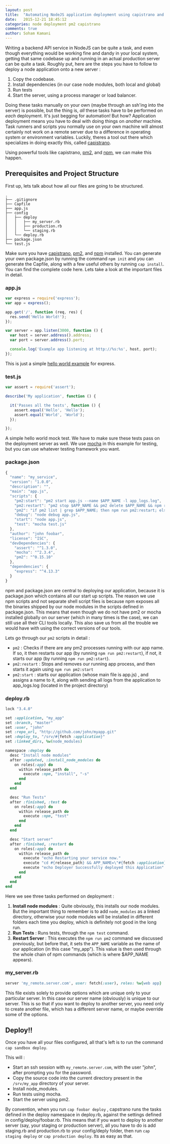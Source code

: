 ```yaml
---
layout: post
title:  "Automating NodeJS application deployment using capistrano and pm2"
date:   2015-12-21 18:45:12
categories: node deployment pm2 capistrano
comments: true
author: Soham Kamani
---
```


Writing a backend API service in NodeJS can be quite a task, and even though everything would be working fine and dandy in your local system, getting that same codebase up and running in an actual production server can be quite a task. Roughly put, here are the steps you have to follow to deploy a node application onto a new server :

1. Copy the codebase.
2. Install dependencies (in our case node modules, both local and global)
3. Run tests
4. Start the server, using a process manager or load balancer.

Doing these tasks manually on your own (maybe through an ssh'ing into the server) is possible, but the thing is, *all* these tasks have to be performed on *each* deployment. It's just begging for automation! But how? Application deployment means you have to deal with doing things on *another* machine. Task runners and scripts you normally use on your own machine will almost certainly not work on a remote server due to a difference in operating system or environment variables. Luckily, theres a tool out there which specializes in doing exactly this, called [capistrano](http://capistranorb.com/#).

Using powerful tools like capistrano, [pm2](https://github.com/Unitech/pm2), and [npm](https://www.npmjs.com/), we can make this happen.

## Prerequisites and Project Structure

First up, lets talk about how all our files are going to be structured.

```text
.
├── .gitignore
├── Capfile
├── app.js
├── config
│   ├── deploy
│   │   ├── my_server.rb
│   │   ├── production.rb
│   │   └── staging.rb
│   └── deploy.rb
├── package.json
└── test.js
```
Make sure you have [capistrano](http://capistranorb.com/#), [pm2](https://github.com/Unitech/pm2), and [npm](https://www.npmjs.com/) installed. You can generate your own package.json by running the command ```npm init``` and you can generate the Capfile, along with a few useful others by running ```cap install```.
You can find the complete code here.
Lets take a look at the important files in detail.

### app.js

```js
var express = require('express');
var app = express();

app.get('/', function (req, res) {
  res.send('Hello World!');
});

var server = app.listen(3000, function () {
  var host = server.address().address;
  var port = server.address().port;

  console.log('Example app listening at http://%s:%s', host, port);
});
```
This is just a simple [hello world example](http://expressjs.com/en/starter/hello-world.html) for express.

### test.js

```js
var assert = require('assert');

describe('My application', function () {

  it('Passes all the tests', function () {
    assert.equal('Hello', 'Hello');
    assert.equal('World', 'World');
  });

});
```
A simple hello world mock test. We have to make sure these tests pass on the deployment server as well. We use [mocha](https://mochajs.org/) in this example for testing, but you can use whatever testing framework you want.

### package.json

```js
{
  "name": "my_service",
  "version": "1.0.0",
  "description": "",
  "main": "app.js",
  "scripts": {
    "pm2:start": "pm2 start app.js --name $APP_NAME -l app_logs.log",
    "pm2:restart": "pm2 stop $APP_NAME && pm2 delete $APP_NAME && npm run pm2:start",
    "pm2": "if pm2 list | grep $APP_NAME; then npm run pm2:restart; else npm run pm2:start; fi",
    "debug": "node debug app.js",
    "start": "node app.js",
    "test": "mocha test.js"
  },
  "author": "john foobar",
  "license": "ISC",
  "devDependencies": {
    "assert": "^1.3.0",
    "mocha": "^2.3.4",
    "pm2": "^0.15.10"
  },
  "dependencies": {
    "express": "^4.13.3"
  }
}
```

npm and package.json are central to deploying our application, because it is package.json which contains all our start up scripts. The reason we use npm scripts and not separate shell script files is because npm exposes all the binaries shipped by our node modules in the scripts defined in package.json. This means that even though we do not have pm2 or mocha installed globally on our server (which in many times is the case), we can still use all their CLI tools locally. This also save us from all the trouble we would have with using the correct versions of our tools.

Lets go through our ```pm2``` scripts in detail :
- ```pm2``` : Checks if there are any pm2 processes running with our app name. If so, it then restarts our app (by running ```npm run pm2:restart```), if not, it starts our app (by running ```npm run pm2:start```).
-  ```pm2:restart``` : Stops and removes our running app process, and then starts it again using ```npm run pm2:start```
- ```pm2:start``` : starts our application (whose main file is app.js) , and assigns a name to it, along with sending all logs from the application to app_logs.log (located in the project directory)

### deploy.rb

```ruby
lock "3.4.0"

set :application, "my_app"
set :branch, "master"
set :user, "john"
set :repo_url, "http://github.com/john/myapp.git"
set :deploy_to, "/srv/#{fetch :application}"
set :linked_dirs, %w(node_modules)

namespace :deploy do
  desc "Install node modules"
  after :updated, :install_node_modules do
    on roles(:app) do
      within release_path do
        execute :npm, "install", "-s"
      end
    end
  end

  desc "Run Tests"
  after :finished, :test do
    on roles(:app) do
      within release_path do
        execute :npm, "test"
      end
    end
  end

  desc "Start server"
  after :finished, :restart do
    on roles(:app) do
      within release_path do
        execute "echo Restarting your service now."
        execute "cd #{release_path} && APP_NAME=\"#{fetch :application}\" npm run pm2"
        execute "echo Deployer Successfully deployed this Application"
      end
    end
  end
end
```

Here we see three tasks performed on deployment : 
1. **Install node modules** : Quite obviously, this installs our node modules. But the important thing to remember is to add ```node_modules``` as a linked directory, otherwise your node modules will be installed in different folders each time you deploy, which is definitely not good in the long run.  
2. **Run Tests** : Runs tests, through the ```npm test``` command.  
3. **Restart Server** : This executes the ```npm run pm2``` command we discussed previously, but before that, it sets the ```APP_NAME```   variable as the name of our application (in this case "my_app"). This value is then used through the whole chain of npm commands (which is where $APP_NAME appears).  

### my_server.rb

```ruby
server 'my_remote.server.com', user: fetch(:user), roles: %w{web app}
```
This file exists solely to provide options which are unique only to your particular server. In this case our server name (obviously) is unique to our server. This is so that if you want to deploy to another server, you need only to create another file, which has a different server name, or maybe override some of the options.

## Deploy!!

Once you have all your files configured, all that's left is to run the command ```cap sandbox deploy```.

This will :
- Start an ssh session with ```my_remote.server.com```, with the user "john", after prompting you for the password.
- Copy the source code into the current directory present in the ```/srv/my_app``` directory of your server.
- Install node_modules.
- Run tests using mocha.
- Start the server using pm2.

By convention, when you run ```cap foobar deploy``` , capstrano runs the tasks defined in the deploy namespace in deploy.rb, against the settings defined in config/deploy/foobar.rb. This means that if you want to deploy to another server (say, your staging or production server), all you have to do is add staging.rb and production.rb to your config/deply folder, then run ```cap staging deploy``` or ```cap production deploy```. Its as easy as that.
